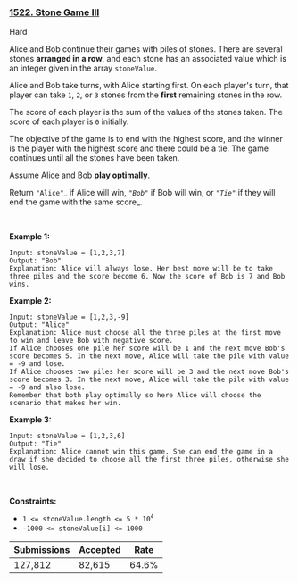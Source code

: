 ### [1522. Stone Game III](https://leetcode.com/problems/stone-game-iii/?envType=daily-question&envId=2023-05-27)

Hard

Alice and Bob continue their games with piles of stones. There are several stones __arranged in a row__, and each stone has an associated value which is an integer given in the array `` stoneValue ``.

Alice and Bob take turns, with Alice starting first. On each player's turn, that player can take `` 1 ``, `` 2 ``, or `` 3 `` stones from the __first__ remaining stones in the row.

The score of each player is the sum of the values of the stones taken. The score of each player is `` 0 `` initially.

The objective of the game is to end with the highest score, and the winner is the player with the highest score and there could be a tie. The game continues until all the stones have been taken.

Assume Alice and Bob __play optimally__.

Return `` "Alice" ``_ if Alice will win, _`` "Bob" ``_ if Bob will win, or _`` "Tie" ``_ if they will end the game with the same score_.

 

<strong class="example">Example 1:</strong>

```
Input: stoneValue = [1,2,3,7]
Output: "Bob"
Explanation: Alice will always lose. Her best move will be to take three piles and the score become 6. Now the score of Bob is 7 and Bob wins.
```

<strong class="example">Example 2:</strong>

```
Input: stoneValue = [1,2,3,-9]
Output: "Alice"
Explanation: Alice must choose all the three piles at the first move to win and leave Bob with negative score.
If Alice chooses one pile her score will be 1 and the next move Bob's score becomes 5. In the next move, Alice will take the pile with value = -9 and lose.
If Alice chooses two piles her score will be 3 and the next move Bob's score becomes 3. In the next move, Alice will take the pile with value = -9 and also lose.
Remember that both play optimally so here Alice will choose the scenario that makes her win.
```

<strong class="example">Example 3:</strong>

```
Input: stoneValue = [1,2,3,6]
Output: "Tie"
Explanation: Alice cannot win this game. She can end the game in a draw if she decided to choose all the first three piles, otherwise she will lose.
```

 

__Constraints:__

*   <code>1 <= stoneValue.length <= 5 * 10<sup>4</sup></code>
*   `` -1000 <= stoneValue[i] <= 1000 ``

| Submissions    | Accepted     | Rate   |
| -------------- | ------------ | ------ |
| 127,812 | 82,615 | 64.6% |